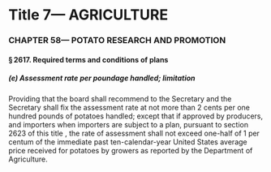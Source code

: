 
# Title 7— AGRICULTURE
### CHAPTER 58— POTATO RESEARCH AND PROMOTION
#### § 2617. Required terms and conditions of plans
##### (e) Assessment rate per poundage handled; limitation

Providing that the board shall recommend to the Secretary and the Secretary shall fix the assessment rate at not more than 2 cents per one hundred pounds of potatoes handled; except that if approved by producers, and importers when importers are subject to a plan, pursuant to section 2623 of this title , the rate of assessment shall not exceed one-half of 1 per centum of the immediate past ten-calendar-year United States average price received for potatoes by growers as reported by the Department of Agriculture.
